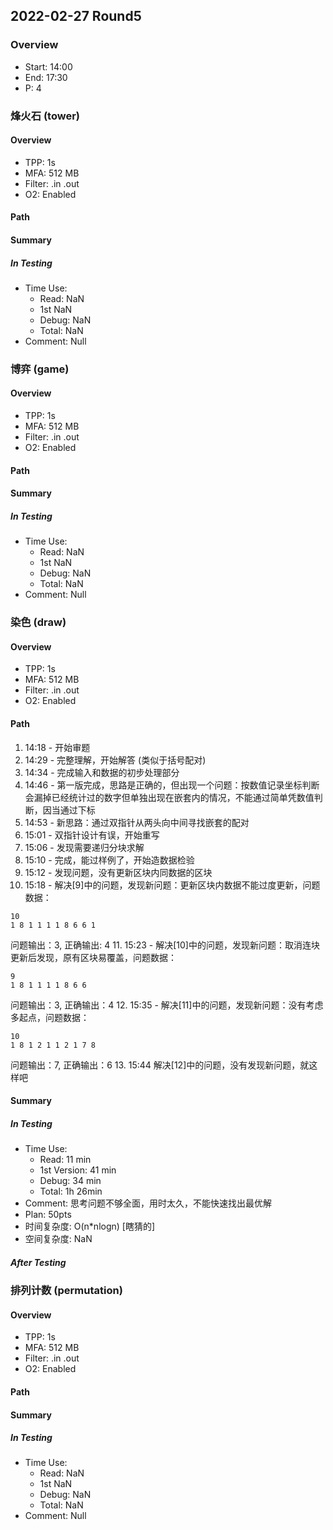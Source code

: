 ## 2022-02-27 Round5
### Overview
* Start: 14:00
* End: 17:30
* P: 4

### 烽火石 (tower)
#### Overview
* TPP: 1s
* MFA: 512 MB
* Filter: .in .out
* O2: Enabled

#### Path

#### Summary
##### In Testing
* Time Use:
    * Read: NaN
    * 1st NaN
    * Debug: NaN
    * Total: NaN
* Comment: Null

### 博弈 (game)
#### Overview
* TPP: 1s
* MFA: 512 MB
* Filter: .in .out
* O2: Enabled

#### Path

#### Summary
##### In Testing
* Time Use:
    * Read: NaN
    * 1st NaN
    * Debug: NaN
    * Total: NaN
* Comment: Null

### 染色 (draw)
#### Overview
* TPP: 1s
* MFA: 512 MB
* Filter: .in .out
* O2: Enabled

#### Path
1. 14:18 - 开始审题
2. 14:29 - 完整理解，开始解答 (类似于括号配对)
3. 14:34 - 完成输入和数据的初步处理部分
4. 14:46 - 第一版完成，思路是正确的，但出现一个问题：按数值记录坐标判断会漏掉已经统计过的数字但单独出现在嵌套内的情况，不能通过简单凭数值判断，因当通过下标
5. 14:53 - 新思路：通过双指针从两头向中间寻找嵌套的配对
6. 15:01 - 双指针设计有误，开始重写
7. 15:06 - 发现需要递归分块求解
8. 15:10 - 完成，能过样例了，开始造数据检验
9. 15:12 - 发现问题，没有更新区块内同数据的区块
10. 15:18 - 解决[9]中的问题，发现新问题：更新区块内数据不能过度更新，问题数据：
```
10
1 8 1 1 1 1 8 6 6 1
```
问题输出：3, 正确输出: 4
11. 15:23 - 解决[10]中的问题，发现新问题：取消连块更新后发现，原有区块易覆盖，问题数据：
```
9
1 8 1 1 1 1 8 6 6
```
问题输出：3, 正确输出：4
12. 15:35 - 解决[11]中的问题，发现新问题：没有考虑多起点，问题数据：
```
10
1 8 1 2 1 1 2 1 7 8
```
问题输出：7, 正确输出：6
13. 15:44 解决[12]中的问题，没有发现新问题，就这样吧

#### Summary
##### In Testing
* Time Use:
    * Read: 11 min
    * 1st Version: 41 min
    * Debug: 34 min
    * Total: 1h 26min
* Comment: 思考问题不够全面，用时太久，不能快速找出最优解
* Plan: 50pts
* 时间复杂度: O(n*nlogn) [瞎猜的]
* 空间复杂度: NaN

##### After Testing

### 排列计数 (permutation)
#### Overview
* TPP: 1s
* MFA: 512 MB
* Filter: .in .out
* O2: Enabled

#### Path

#### Summary
##### In Testing
* Time Use:
    * Read: NaN
    * 1st NaN
    * Debug: NaN
    * Total: NaN
* Comment: Null
